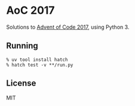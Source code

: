 # AoC 2017

Solutions to [Advent of Code 2017](http://adventofcode.com/2017), using Python 3.

## Running

    % uv tool install hatch
    % hatch test -v **/run.py

## License

MIT
